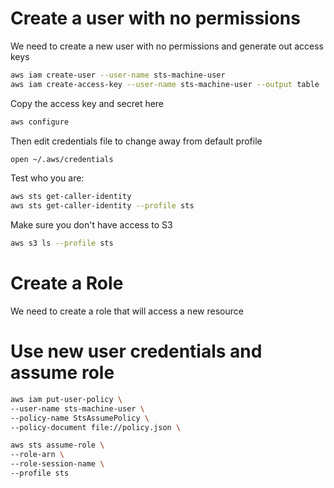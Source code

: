 # Create a user with no permissions 

We need to create a new user with no permissions and generate out access keys

```sh
aws iam create-user --user-name sts-machine-user
aws iam create-access-key --user-name sts-machine-user --output table
```



Copy the access key and secret here 

```sh
aws configure 
```



Then edit credentials file to change away from default profile

```sh
open ~/.aws/credentials
```



Test who you are:

```sh
aws sts get-caller-identity
aws sts get-caller-identity --profile sts
```



Make sure you don't have access to S3

```sh
aws s3 ls --profile sts
```


# Create a Role

We need to create a role that will access a new resource 

# Use new user credentials and assume role 

```sh
aws iam put-user-policy \
--user-name sts-machine-user \
--policy-name StsAssumePolicy \
--policy-document file://policy.json \
```

```sh
aws sts assume-role \
--role-arn \
--role-session-name \
--profile sts
```